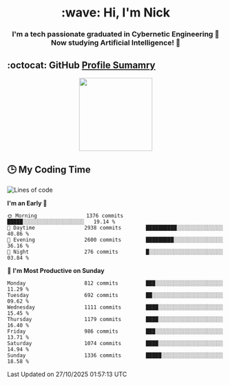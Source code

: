 <h1 align="center">:wave: Hi, I'm Nick</h1>

<h3 align="center">I'm a tech passionate graduated in Cybernetic Engineering 🤖<br>
Now studying Artificial Intelligence! 🧠</h3>


## :octocat: GitHub <a href="https://github.com/vn7n24fzkq/github-profile-summary-cards">Profile Sumamry</a>

<p align="center">
   <img style="height:170px;display:inline-block"  src="http://github-profile-summary-cards.vercel.app/api/cards/profile-details?username=CodeClimberNT&theme=github_dark" />
<!--    <img style="height:170px;display:inline-block"  src="http://github-profile-summary-cards.vercel.app/api/cards/repos-per-language?username=CodeClimberNT&theme=github_dark&exclude=" /> -->
</p>

 ## :clock3: My Coding Time 
 
<!--START_SECTION:waka-->
![Lines of code](https://img.shields.io/badge/From%20Hello%20World%20I%27ve%20Written-23.2%20million%20lines%20of%20code-blue)

**I'm an Early 🐤** 

```text
🌞 Morning                1376 commits        █████░░░░░░░░░░░░░░░░░░░░   19.14 % 
🌆 Daytime                2938 commits        ██████████░░░░░░░░░░░░░░░   40.86 % 
🌃 Evening                2600 commits        █████████░░░░░░░░░░░░░░░░   36.16 % 
🌙 Night                  276 commits         █░░░░░░░░░░░░░░░░░░░░░░░░   03.84 % 
```
📅 **I'm Most Productive on Sunday** 

```text
Monday                   812 commits         ███░░░░░░░░░░░░░░░░░░░░░░   11.29 % 
Tuesday                  692 commits         ██░░░░░░░░░░░░░░░░░░░░░░░   09.62 % 
Wednesday                1111 commits        ████░░░░░░░░░░░░░░░░░░░░░   15.45 % 
Thursday                 1179 commits        ████░░░░░░░░░░░░░░░░░░░░░   16.40 % 
Friday                   986 commits         ███░░░░░░░░░░░░░░░░░░░░░░   13.71 % 
Saturday                 1074 commits        ████░░░░░░░░░░░░░░░░░░░░░   14.94 % 
Sunday                   1336 commits        █████░░░░░░░░░░░░░░░░░░░░   18.58 % 
```



 Last Updated on 27/10/2025 01:57:13 UTC
<!--END_SECTION:waka-->

